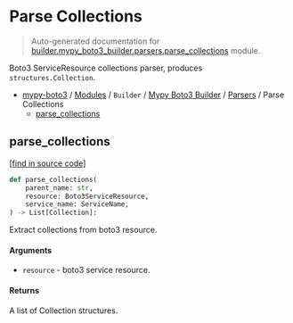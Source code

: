 # Parse Collections

> Auto-generated documentation for [builder.mypy_boto3_builder.parsers.parse_collections](https://github.com/vemel/mypy_boto3/blob/master/builder/mypy_boto3_builder/parsers/parse_collections.py) module.

Boto3 ServiceResource collections parser, produces `structures.Collection`.

- [mypy-boto3](../../../README.md#mypy_boto3) / [Modules](../../../MODULES.md#mypy-boto3-modules) / `Builder` / [Mypy Boto3 Builder](../index.md#mypy-boto3-builder) / [Parsers](index.md#parsers) / Parse Collections
    - [parse_collections](#parse_collections)

## parse_collections

[[find in source code]](https://github.com/vemel/mypy_boto3/blob/master/builder/mypy_boto3_builder/parsers/parse_collections.py#L15)

```python
def parse_collections(
    parent_name: str,
    resource: Boto3ServiceResource,
    service_name: ServiceName,
) -> List[Collection]:
```

Extract collections from boto3 resource.

#### Arguments

- `resource` - boto3 service resource.

#### Returns

A list of Collection structures.
